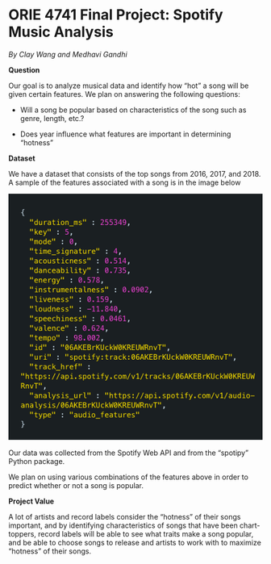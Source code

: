 # ORIE 4741 Final Project: Spotify Music Analysis

*By Clay Wang and Medhavi Gandhi*

**Question**

Our goal is to analyze musical data and identify how “hot” a song will be given certain features. We plan on answering the following questions:

* Will a song be popular based on characteristics of the song such as genre, length, etc.?

* Does year influence what features are important in determining “hotness”

**Dataset**

We have a dataset that consists of the top songs from 2016, 2017, and 2018. A sample of the features associated with a song is in the image below

![Example of Top Song Data](screenshot4741.png)

Our data was collected from the Spotify Web API and from the “spotipy” Python package.

We plan on using various combinations of the features above in order to predict whether or not a song is popular.

**Project Value**

A lot of artists and record labels consider the “hotness” of their songs important, and by identifying characteristics of songs that have been chart-toppers, record labels will be able to see what traits make a song popular, and be able to choose songs to release and artists to work with to maximize “hotness” of their songs. 
